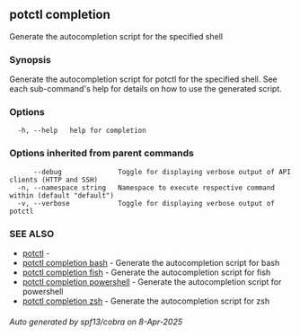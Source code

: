 ## potctl completion

Generate the autocompletion script for the specified shell

### Synopsis

Generate the autocompletion script for potctl for the specified shell.
See each sub-command's help for details on how to use the generated script.


### Options

```
  -h, --help   help for completion
```

### Options inherited from parent commands

```
      --debug              Toggle for displaying verbose output of API clients (HTTP and SSH)
  -n, --namespace string   Namespace to execute respective command within (default "default")
  -v, --verbose            Toggle for displaying verbose output of potctl
```

### SEE ALSO

* [potctl](potctl.md)	 - 
* [potctl completion bash](potctl_completion_bash.md)	 - Generate the autocompletion script for bash
* [potctl completion fish](potctl_completion_fish.md)	 - Generate the autocompletion script for fish
* [potctl completion powershell](potctl_completion_powershell.md)	 - Generate the autocompletion script for powershell
* [potctl completion zsh](potctl_completion_zsh.md)	 - Generate the autocompletion script for zsh

###### Auto generated by spf13/cobra on 8-Apr-2025
